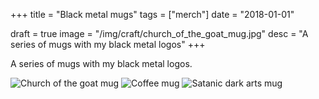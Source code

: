 +++
title = "Black metal mugs"
tags = ["merch"]
date = "2018-01-01"

draft = true
image = "/img/craft/church_of_the_goat_mug.jpg"
desc = "A series of mugs with my black metal logos"
+++

A series of mugs with my black metal logos.

![Church of the goat mug](/img/craft/church_of_the_goat_mug.jpg "Church of the goat mug")
![Coffee mug](/img/craft/coffee_mug.jpg "Coffee mug")
![Satanic dark arts mug](/img/craft/satanic_dark_arts_mug.jpg "Satanic dark arts mug")
